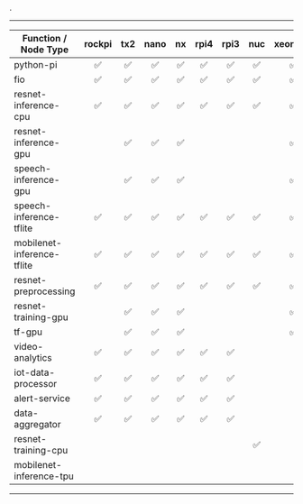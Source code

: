 .

---

| Function / Node Type       | rockpi | tx2 | nano | nx  | rpi4 | rpi3 | nuc | xeongpu | xeoncpu | coral |
| -------------------------- | :----: | :-: | :--: | :-: | :--: | :--: | :-: | :-----: | :-----: | :---: |
| python-pi                  |   ✅   | ✅  |  ✅  | ✅  |  ✅  |  ✅  | ✅  |   ✅    |   ✅    |  ✅   |
| fio                        |   ✅   | ✅  |  ✅  | ✅  |  ✅  |  ✅  | ✅  |   ✅    |   ✅    |  ✅   |
| resnet-inference-cpu       |   ✅   | ✅  |  ✅  | ✅  |  ✅  |  ✅  | ✅  |   ✅    |   ✅    |  ✅   |
| resnet-inference-gpu       |        | ✅  |  ✅  | ✅  |      |      |     |   ✅    |         |       |
| speech-inference-gpu       |        | ✅  |  ✅  | ✅  |      |      |     |   ✅    |         |       |
| speech-inference-tflite    |   ✅   | ✅  |  ✅  | ✅  |  ✅  |  ✅  | ✅  |   ✅    |   ✅    |  ✅   |
| mobilenet-inference-tflite |   ✅   | ✅  |  ✅  | ✅  |  ✅  |  ✅  | ✅  |   ✅    |   ✅    |  ✅   |
| resnet-preprocessing       |   ✅   | ✅  |  ✅  | ✅  |  ✅  |  ✅  | ✅  |   ✅    |   ✅    |  ✅   |
| resnet-training-gpu        |        | ✅  |  ✅  | ✅  |      |      |     |   ✅    |         |       |
| tf-gpu                     |        | ✅  |  ✅  | ✅  |      |      |     |   ✅    |         |       |
| video-analytics            |   ✅   | ✅  |  ✅  | ✅  |  ✅  |  ✅  |     |         |   ✅    |  ✅   |
| iot-data-processor         |   ✅   | ✅  |  ✅  | ✅  |  ✅  |  ✅  |     |         |   ✅    |  ✅   |
| alert-service              |   ✅   | ✅  |  ✅  | ✅  |  ✅  |  ✅  |     |         |   ✅    |  ✅   |
| data-aggregator            |   ✅   | ✅  |  ✅  | ✅  |  ✅  |  ✅  |     |         |   ✅    |  ✅   |
| resnet-training-cpu        |        |     |      |     |      |      | ✅  |         |         |       |
| mobilenet-inference-tpu    |        |     |      |     |      |      |     |         |         |  ✅   |

---
